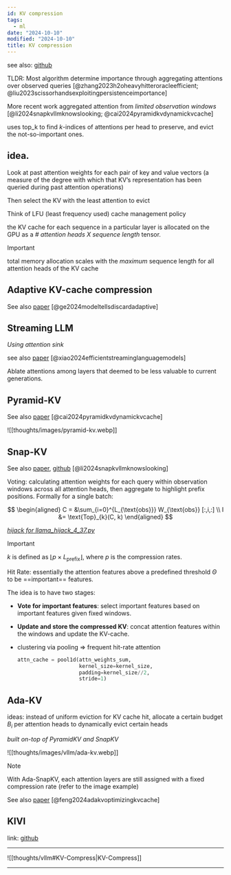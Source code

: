 ```yaml
---
id: KV compression
tags:
  - ml
date: "2024-10-10"
modified: "2024-10-10"
title: KV compression
---
```


see also: [github](https://github.com/October2001/Awesome-KV-Cache-Compression)

TLDR: Most algorithm determine importance through aggregating attentions over observed queries [@zhang2023h2oheavyhitteroracleefficient; @liu2023scissorhandsexploitingpersistenceimportance]

More recent work aggregated attention from _limited observation windows_ [@li2024snapkvllmknowslooking; @cai2024pyramidkvdynamickvcache]

uses top_k to find $k$-indices of attentions per head to preserve, and evict the not-so-important ones.

## idea.

Look at past attention weights for each pair of key and value vectors
(a measure of the degree with which that KV’s representation has been queried during past attention operations)

Then select the KV with the least attention to evict

Think of LFU (least frequency used) cache management policy

the KV cache for each sequence in a particular layer is allocated on the GPU as a _# attention heads $X$ sequence length_ tensor.

> [!important]
>
> total memory allocation scales with the _maximum_ sequence length for all attention heads of the KV cache

## Adaptive KV-cache compression

See also [paper](https://arxiv.org/abs/2310.01801) [@ge2024modeltellsdiscardadaptive]

## Streaming LLM

_Using attention sink_

see also [paper](https://arxiv.org/abs/2309.17453) [@xiao2024efficientstreaminglanguagemodels]

Ablate attentions among layers that deemed to be less valuable to current generations.

## Pyramid-KV

See also [paper](https://arxiv.org/abs/2406.02069) [@cai2024pyramidkvdynamickvcache]

![[thoughts/images/pyramid-kv.webp]]

## Snap-KV

See also [paper](https://arxiv.org/abs/2404.14469), [github](https://github.com/FasterDecoding/SnapKV) [@li2024snapkvllmknowslooking]

Voting: calculating attention weights for each query within observation windows across all attention heads, then aggregate to highlight prefix positions. Formally for a single batch:

$$
\begin{aligned}
C = &\sum_{i=0}^{L_{\text{obs}}} W_{\text{obs}} [:,i,:] \\
I &= \text{Top}_{k}(C, k)
\end{aligned}
$$

_[hijack for llama_hijack_4_37.py](https://github.com/FasterDecoding/SnapKV/blob/82135ce2cc60f212a9ba918467f3d9c8134e163f/snapkv/monkeypatch/llama_hijack_4_37.py#L19)_

> [!important]
>
> $k$ is defined as $\lfloor p \times L_{\text{prefix}} \rfloor$, where $p$ is the compression rates.

Hit Rate: essentially the attention features above a predefined threshold $\Theta$ to be ==important== features.

The idea is to have two stages:

- **Vote for important features**: select important features based on important features given fixed windows.
- **Update and store the compressed KV**: concat attention features within the windows and update the KV-cache.

- clustering via pooling => frequent hit-rate attention
  ```python
  attn_cache = pool1d(attn_weights_sum,
                      kernel_size=kernel_size,
                      padding=kernel_size//2,
                      stride=1)
  ```

## Ada-KV

ideas: instead of uniform eviction for KV cache hit, allocate a certain budget $B_i$ per attention heads to dynamically evict certain heads

_built on-top of PyramidKV and SnapKV_

![[thoughts/images/vllm/ada-kv.webp]]

> [!note]
>
> With Ada-SnapKV, each attention layers are still assigned with a fixed compression rate (refer to the image example)

See also [paper](https://arxiv.org/abs/2407.11550) [@feng2024adakvoptimizingkvcache]

## KIVI

link: [github](https://github.com/jy-yuan/KIVI)

---

![[thoughts/vllm#KV-Compress|KV-Compress]]

---
